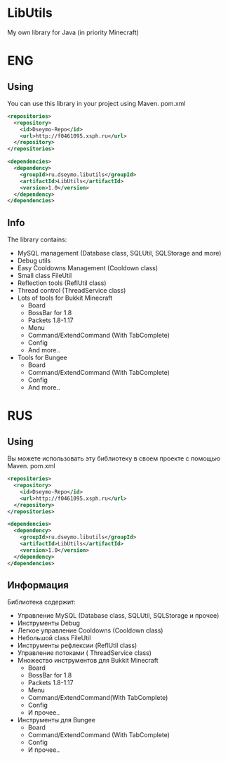 # LibUtils
My own library for Java (in priority Minecraft)

# ENG
## Using
You can use this library in your project using Maven.
pom.xml
```xml
<repositories>
  <repository>
  	<id>Dseymo-Repo</id>
  	<url>http://f0461095.xsph.ru</url>
  </repository>
</repositories>

<dependencies>
  <dependency>
	<groupId>ru.dseymo.libutils</groupId>
	<artifactId>LibUtils</artifactId>
	<version>1.0</version>
  </dependency>
</dependencies>
```

## Info
The library contains:
* MySQL management (Database class, SQLUtil, SQLStorage and more)
* Debug utils
* Easy Cooldowns Management (Cooldown class)
* Small class FileUtil
* Reflection tools (ReflUtil class)
* Thread control (ThreadService class)
* Lots of tools for Bukkit Minecraft
  * Board
  * BossBar for 1.8
  * Packets 1.8-1.17
  * Menu
  * Command/ExtendCommand (With TabComplete)
  * Config
  * And more..
* Tools for Bungee
  * Board
  * Command/ExtendCommand (With TabComplete)
  * Config
  * And more..


# RUS
## Using
Вы можете использовать эту библиотеку в своем проекте с помощью Maven.
pom.xml
```xml
<repositories>
  <repository>
  	<id>Dseymo-Repo</id>
  	<url>http://f0461095.xsph.ru</url>
  </repository>
</repositories>

<dependencies>
  <dependency>
	<groupId>ru.dseymo.libutils</groupId>
	<artifactId>LibUtils</artifactId>
	<version>1.0</version>
  </dependency>
</dependencies>
```

## Информация
Библиотека содержит:
* Управление MySQL (Database class, SQLUtil, SQLStorage и прочее)
* Инструменты Debug
* Легкое управление Cooldowns (Cooldown class)
* Небольшой class FileUtil
* Инструменты рефлексии (ReflUtil class)
* Управление потоками ( ThreadService class)
* Множество инструментов для Bukkit Minecraft
  * Board
  * BossBar for 1.8
  * Packets 1.8-1.17
  * Menu
  * Command/ExtendCommand(With TabComplete)
  * Config
  * И прочее..
* Инструменты для Bungee
  * Board
  * Command/ExtendCommand (With TabComplete)
  * Config
  * И прочее..